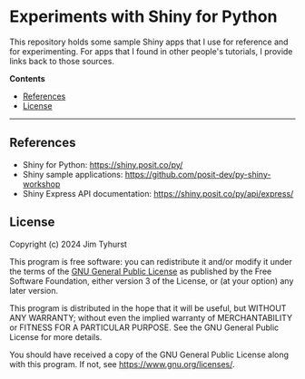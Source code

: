 # Experiments with Shiny for Python

This repository holds some sample Shiny apps that I use for reference and
for experimenting. For apps that I found in other people's tutorials, I
provide links back to those sources.

**Contents**

- [References](#references)
- [License](#license)

---

## References

- Shiny for Python: https://shiny.posit.co/py/
- Shiny sample applications: https://github.com/posit-dev/py-shiny-workshop
- Shiny Express API documentation: https://shiny.posit.co/py/api/express/

## License
Copyright (c) 2024 Jim Tyhurst

This program is free software: you can redistribute it and/or modify
it under the terms of the
[GNU General Public License](https://www.gnu.org/licenses/)
as published by the Free Software Foundation, either version 3 of the License,
or (at your option) any later version.

This program is distributed in the hope that it will be useful,
but WITHOUT ANY WARRANTY; without even the implied warranty of
MERCHANTABILITY or FITNESS FOR A PARTICULAR PURPOSE.  See the
GNU General Public License for more details.

You should have received a copy of the GNU General Public License
along with this program.  If not, see <https://www.gnu.org/licenses/>.
